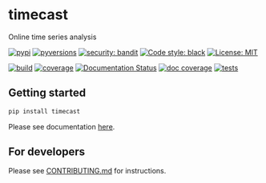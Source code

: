 # timecast

Online time series analysis

[![pypi](https://badgen.net/pypi/v/timecast)](https://pypi.org/project/timecast/)
[![pyversions](https://raw.githubusercontent.com/MinRegret/timecast/master/.github/badges/python_versions.svg?sanitize=true)](https://pypi.org/project/timecast)
[![security: bandit](https://raw.githubusercontent.com/MinRegret/timecast/master/.github/badges/bandit.svg?sanitize=true)](https://github.com/PyCQA/bandit)
[![Code style: black](https://raw.githubusercontent.com/MinRegret/timecast/master/.github/badges/black.svg?sanitize=true)](https://github.com/psf/black)
[![License: MIT](https://raw.githubusercontent.com/MinRegret/timecast/master/.github/badges/mit.svg?sanitize=true)](https://github.com/MinRegret/timecast/blob/master/LICENSE)

[![build](https://github.com/MinRegret/timecast/workflows/build/badge.svg)](https://github.com/MinRegret/timecast/actions)
[![coverage](https://badgen.net/codecov/c/github/MinRegret/timecast)](https://codecov.io/github/MinRegret/timecast)
[![Documentation Status](https://readthedocs.org/projects/timecast/badge/?version=latest)](https://timecast.readthedocs.io/en/latest/?badge=latest)
[![doc coverage](https://raw.githubusercontent.com/MinRegret/timecast/master/.github/badges/docstring_coverage.svg?sanitize=true)](https://readthedocs.org/projects/timecast/)
[![tests](https://img.shields.io/azure-devops/tests/MinRegret/timecast/2?compact_message)](https://dev.azure.com/MinRegret/timecast/_build?definitionId=2&_a=summary)

## Getting started

```bash
pip install timecast
```

Please see documentation [here](https://timecast.readthedocs.io/en/latest).

## For developers

Please see
[CONTRIBUTING.md](https://github.com/MinRegret/timecast/blob/master/CONTRIBUTING.md)
for instructions.
